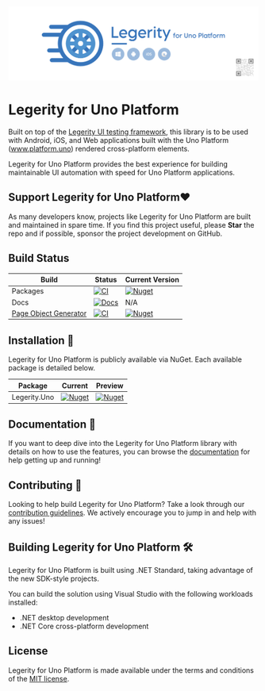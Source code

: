 <img src="assets/ProjectBanner.png" alt="Legerity for Uno project banner" />

# Legerity for Uno Platform

Built on top of the [Legerity UI testing framework](https://github.com/MADE-Apps/legerity), this library is to be used with Android, iOS, and Web applications built with the Uno Platform (www.platform.uno) rendered cross-platform elements.

Legerity for Uno Platform provides the best experience for building maintainable UI automation with speed for Uno Platform applications.

## Support Legerity for Uno Platform♥

As many developers know, projects like Legerity for Uno Platform are built and maintained in spare time. If you find this project useful, please **Star** the repo and if possible, sponsor the project development on GitHub. 

## Build Status

| Build | Status | Current Version |
| ------ | ------ | ------ |
| Packages | [![CI](https://github.com/MADE-Apps/legerity-uno/actions/workflows/ci.yml/badge.svg?branch=main)](https://github.com/MADE-Apps/legerity-uno/actions/workflows/ci.yml) | [![Nuget](https://img.shields.io/nuget/v/Legerity.Uno.svg)](https://www.nuget.org/packages/Legerity.Uno/) |
| Docs | [![Docs](https://github.com/MADE-Apps/legerity-uno/actions/workflows/docs.yml/badge.svg?branch=main)](https://github.com/MADE-Apps/legerity-uno/actions/workflows/docs.yml) | N/A |
| [Page Object Generator](tools/Legerity.Uno.PageObjectGenerator) | [![CI](https://github.com/MADE-Apps/legerity-uno/actions/workflows/ci.yml/badge.svg?branch=main)](https://github.com/MADE-Apps/legerity-uno/actions/workflows/ci.yml) | [![Nuget](https://img.shields.io/nuget/v/Legerity.Uno.PageObjectGenerator.svg)](https://www.nuget.org/packages/Legerity.Uno.PageObjectGenerator/) |

## Installation 💾

Legerity for Uno Platform is publicly available via NuGet. Each available package is detailed below.

| Package | Current | Preview |
| ------ | ------ | ------ |
| Legerity.Uno | [![Nuget](https://img.shields.io/nuget/v/Legerity.Uno.svg)](https://www.nuget.org/packages/Legerity.Uno/) | [![Nuget](https://img.shields.io/nuget/vpre/Legerity.Uno.svg)](https://www.nuget.org/packages/Legerity.Uno/) |

## Documentation 📃

If you want to deep dive into the Legerity for Uno Platform library with details on how to use the features, you can browse the [documentation](https://made-apps.github.io/legerity-uno/) for help getting up and running!

## Contributing 🚀

Looking to help build Legerity for Uno Platform? Take a look through our [contribution guidelines](CONTRIBUTING.md). We actively encourage you to jump in and help with any issues!

## Building Legerity for Uno Platform 🛠

Legerity for Uno Platform is built using .NET Standard, taking advantage of the new SDK-style projects.

You can build the solution using Visual Studio with the following workloads installed:

- .NET desktop development
- .NET Core cross-platform development

## License

Legerity for Uno Platform is made available under the terms and conditions of the [MIT license](LICENSE).
